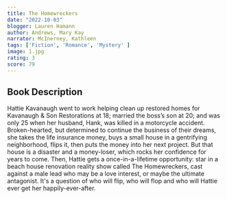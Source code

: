 ```yaml
---
title: The Homewreckers 
date: "2022-10-03"
blogger: Lauren Hamann
author: Andrews, Mary Kay
narrator: McInerney, Kathleen
tags: ['Fiction', 'Romance', 'Mystery' ]
image: 1.jpg
rating: 3
score: 79
---
```



## Book Description

Hattie Kavanaugh went to work helping clean up restored homes for Kavanaugh & Son Restorations at 18; married the boss’s son at 20; and was only 25 when her husband, Hank, was killed in a motorcycle accident.
Broken-hearted, but determined to continue the business of their dreams, she takes the life insurance money, buys a small house in a gentrifying neighborhood, flips it, then puts the money into her next project. But that house is a disaster and a money-loser, which rocks her confidence for years to come. Then, Hattie gets a once-in-a-lifetime opportunity: star in a beach house renovation reality show called The Homewreckers, cast against a male lead who may be a love interest, or maybe the ultimate antagonist. It's a question of who will flip, who will flop and who will Hattie ever get her happily-ever-after.